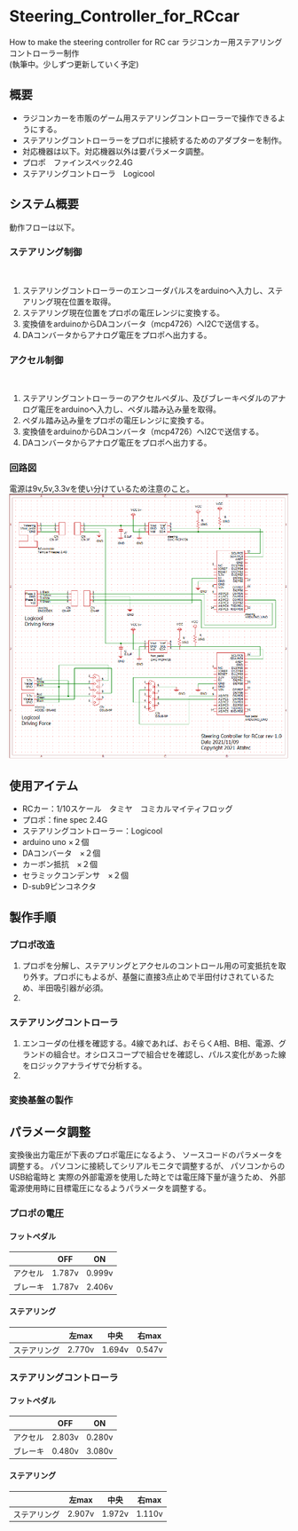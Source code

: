 # Steering_Controller_for_RCcar
How to make the steering controller for RC car
ラジコンカー用ステアリングコントローラー制作
<br>
(執筆中。少しずつ更新していく予定)
## 概要
* ラジコンカーを市販のゲーム用ステアリングコントローラーで操作できるようにする。
* ステアリングコントローラーをプロポに接続するためのアダプターを制作。
* 対応機器は以下。対応機器以外は要パラメータ調整。
* プロポ　ファインスペック2.4G
* ステアリングコントローラ　Logicool

## システム概要

動作フローは以下。
<br>
### ステアリング制御
<br>

1. ステアリングコントローラーのエンコーダパルスをarduinoへ入力し、ステアリング現在位置を取得。
2. ステアリング現在位置をプロポの電圧レンジに変換する。
3. 変換値をarduinoからDAコンバータ（mcp4726）へI2Cで送信する。
4. DAコンバータからアナログ電圧をプロポへ出力する。

### アクセル制御
<br>

1. ステアリングコントローラーのアクセルペダル、及びブレーキペダルのアナログ電圧をarduinoへ入力し、ペダル踏み込み量を取得。
2. ペダル踏み込み量をプロポの電圧レンジに変換する。
3. 変換値をarduinoからDAコンバータ（mcp4726）へI2Cで送信する。
4. DAコンバータからアナログ電圧をプロポへ出力する。

### 回路図
電源は9v,5v,3.3vを使い分けているため注意のこと。
<br>
![回路図](./circuit_diagram.PNG)

## 使用アイテム
* RCカー：1/10スケール　タミヤ　コミカルマイティフロッグ
* プロポ：fine spec 2.4G
* ステアリングコントローラー：Logicool
* arduino uno ×２個
* DAコンバータ　×２個
* カーボン抵抗　×２個
* セラミックコンデンサ　×２個
* D-sub9ピンコネクタ


## 製作手順
### プロポ改造
1. プロポを分解し、ステアリングとアクセルのコントロール用の可変抵抗を取り外す。プロポにもよるが、基盤に直接3点止めで半田付けされているため、半田吸引器が必須。
2. 
### ステアリングコントローラ
1. エンコーダの仕様を確認する。4線であれば、おそらくA相、B相、電源、グランドの組合せ。オシロスコープで組合せを確認し、パルス変化があった線をロジックアナライザで分析する。
2. 

### 変換基盤の製作

## パラメータ調整
変換後出力電圧が下表のプロポ電圧になるよう、
ソースコードのパラメータを調整する。
パソコンに接続してシリアルモニタで調整するが、
パソコンからのUSB給電時と
実際の外部電源を使用した時とでは電圧降下量が違うため、
外部電源使用時に目標電圧になるようパラメータを調整する。

### プロポの電圧
#### フットペダル
|  | OFF | ON |
| ---- | ---- | ---- |
| アクセル | 1.787v | 0.999v |
| ブレーキ | 1.787v | 2.406v |

#### ステアリング

|  | 左max | 中央 | 右max  |
| ---- | ---- | ---- | ---- |
| ステアリング | 2.770v | 1.694v | 0.547v |

### ステアリングコントローラ

#### フットペダル
|  | OFF | ON |
| ---- | ---- | ---- |
| アクセル | 2.803v | 0.280v |
| ブレーキ | 0.480v | 3.080v |

#### ステアリング

|  | 左max | 中央 | 右max  |
| ---- | ---- | ---- | ---- |
| ステアリング | 2.907v | 1.972v | 1.110v |
